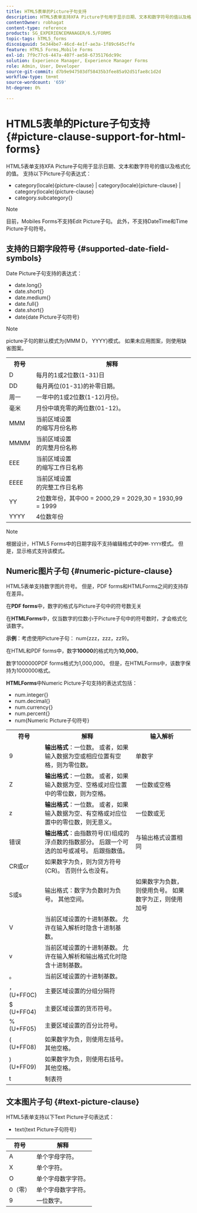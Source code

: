 ```yaml
---
title: HTML5表单的Picture子句支持
description: HTML5表单支持XFA Picture子句用于显示日期、文本和数字符号的值以及格式化的值。
contentOwner: robhagat
content-type: reference
products: SG_EXPERIENCEMANAGER/6.5/FORMS
topic-tags: hTML5_forms
discoiquuid: 5e344be7-46cd-4e1f-ae3a-1f89c645cffe
feature: HTML5 Forms,Mobile Forms
exl-id: 7f9c77c6-447a-407f-ae58-6735176dc99c
solution: Experience Manager, Experience Manager Forms
role: Admin, User, Developer
source-git-commit: d7b9e947503df58435b3fee85a92d51fae8c1d2d
workflow-type: tm+mt
source-wordcount: '659'
ht-degree: 0%

---
```


# HTML5表单的Picture子句支持 {#picture-clause-support-for-html-forms}

HTML5表单支持XFA Picture子句用于显示日期、文本和数字符号的值以及格式化的值。 支持以下Picture子句表达式：

* category(locale){picture-clause} | category(locale){picture-clause} | category(locale){picture-clause}
* category.subcategory{}

>[!NOTE]
>
>目前，Mobiles Forms不支持Edit Picture子句。 此外，不支持DateTime和Time Picture子句符号。

## 支持的日期字段符号 {#supported-date-field-symbols}

Date Picture子句支持的表达式：

* date.long{}
* date.short{}
* date.medium{}
* date.full{}
* date.short{}
* date{date Picture子句符号}

>[!NOTE]
>
>picture子句的默认模式为{MMM D， YYYY}模式。 如果未应用图案，则使用缺省图案。

<table>
 <tbody>
  <tr>
   <th><strong>符号</strong></th>
   <th>解释</th>
  </tr>
  <tr>
   <td>D</td>
   <td>每月的1或2位数(1-31)日</td>
  </tr>
  <tr>
   <td>DD</td>
   <td>每月两位(01-31)的补零日期。<br /> </td>
  </tr>
  <tr>
   <td>周一</td>
   <td>一年中的1或2位数(1-12)月份。<br /> </td>
  </tr>
  <tr>
   <td>毫米</td>
   <td>月份中填充零的两位数(01-12)。<br /> </td>
  </tr>
  <tr>
   <td>MMM</td>
   <td>当前区域设置<br />的缩写月份名称 </td>
  </tr>
  <tr>
   <td>MMMM</td>
   <td>当前区域设置<br />的完整月份名称 </td>
  </tr>
  <tr>
   <td>EEE</td>
   <td>当前区域设置<br />的缩写工作日名称 </td>
  </tr>
  <tr>
   <td>EEEE</td>
   <td>当前区域设置<br />的完整工作日名称 </td>
  </tr>
  <tr>
   <td>YY</td>
   <td>2位数年份，其中00 = 2000,29 = 2029,30 = 1930,99 = 1999<br /> </td>
  </tr>
  <tr>
   <td>YYYY</td>
   <td>4位数年份<br /> </td>
  </tr>
 </tbody>
</table>

>[!NOTE]
>
> 根据设计，HTML5 Forms中的日期字段不支持编辑格式中的`MM-YYYY`模式。 但是，显示格式支持该模式。

## Numeric图片子句 {#numeric-picture-clause}

HTML5表单支持数字图片符号。 但是，PDF forms和HTMLForms之间的支持存在差异。

在&#x200B;**PDF forms**&#x200B;中，数字的格式与Picture子句中的符号数无关

在&#x200B;**HTMLForms**&#x200B;中，仅当数字的位数小于Picture子句中的符号数时，才会格式化该数字。

**示例**：考虑使用Picture子句： num{zzz，zzz，zz9}。

在HTML和PDF forms中，数字&#x200B;**10000**&#x200B;的格式均为&#x200B;**10,000**。

数字1000000PDF forms格式为1,000,000。 但是，在HTMLForms中，该数字保持为1000000格式。

**HTMLForms**&#x200B;中Numeric Picture子句支持的表达式包括：

* num.integer{}
* num.decimal{}
* num.currency{}
* num.percent{}
* num{Numeric Picture子句符号}

<table>
 <tbody>
  <tr>
   <th><strong>符号</strong></th>
   <th><strong>解释</strong></th>
   <th>输入解析</th>
  </tr>
  <tr>
   <td>9</td>
   <td><strong>输出格式</strong>：一位数。 或者，如果输入数据为空或相应位置有空格，则为零位数。<br /> </td>
   <td>单数字</td>
  </tr>
  <tr>
   <td>Z</td>
   <td><strong>输出格式</strong>：一位数。 或者，如果输入数据为空、空格或对应位置中的零位数，则为空格。<br /> </td>
   <td>一位数或空格</td>
  </tr>
  <tr>
   <td>z</td>
   <td><strong>输出格式</strong>：一位数。 或者，如果输入数据为空、有空格或对应位置中的零位数，则无意义。<br /> </td>
   <td>一位数或无</td>
  </tr>
  <tr>
   <td>错误</td>
   <td><strong>输出格式</strong>：由指数符号(E)组成的浮点数的指数部分。 后跟一个可选的加号或减号。 后跟指数值。<br /> </td>
   <td>与输出格式设置相同</td>
  </tr>
  <tr>
   <td>CR或cr<br /> </td>
   <td>如果数字为负，则为贷方符号(CR)。 否则什么也没有。</td>
   <td><br type="_moz" /> </td>
  </tr>
  <tr>
   <td>S或s<br /> </td>
   <td>输出格式：数字为负数时为负号。 其他空间。<br /> </td>
   <td>如果数字为负数，则使用负号。 如果数字为正，则使用加号</td>
  </tr>
  <tr>
   <td>V</td>
   <td>当前区域设置的十进制基数。 允许在输入解析时隐含十进制基数。</td>
   <td><br type="_moz" /> </td>
  </tr>
  <tr>
   <td>v</td>
   <td>当前区域设置的十进制基数。 允许在输入解析和输出格式化时隐含十进制基数。</td>
   <td><br type="_moz" /> </td>
  </tr>
  <tr>
   <td>。</td>
   <td>当前区域设置的十进制基数。</td>
   <td><br type="_moz" /> </td>
  </tr>
  <tr>
   <td>， (U+FF0C)</td>
   <td>主要区域设置的分组分隔符</td>
   <td><br type="_moz" /> </td>
  </tr>
  <tr>
   <td>$ (U+FF04)</td>
   <td>主要区域设置的货币符号。</td>
   <td><br type="_moz" /> </td>
  </tr>
  <tr>
   <td>% (U+FF05)</td>
   <td>主要区域设置的百分比符号。</td>
   <td><br type="_moz" /> </td>
  </tr>
  <tr>
   <td>( (U+FF08)</td>
   <td>如果数字为负，则使用左括号。 其他空格。</td>
   <td><br type="_moz" /> </td>
  </tr>
  <tr>
   <td>) (U+FF09)</td>
   <td>如果数字为负，则使用右括号。 其他空格。</td>
   <td><br type="_moz" /> </td>
  </tr>
  <tr>
   <td>t</td>
   <td>制表符</td>
   <td><br type="_moz" /> </td>
  </tr>
 </tbody>
</table>

## 文本图片子句 {#text-picture-clause}

HTML5表单支持以下Text Picture子句表达式：

* text{text Picture子句符号}

| **符号** | **解释** |
|---|---|
| A | 单个字母字符。 |
| X | 单个字符。 |
| O | 单个字母数字字符。 |
| 0（零） | 单个字母数字字符。 |
| 9 | 一位数字。 |
